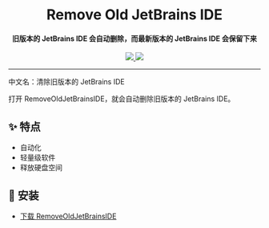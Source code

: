 <h1 align="center">Remove Old JetBrains IDE</h1>
<h4 align="center">旧版本的 JetBrains IDE 会自动删除，而最新版本的 JetBrains IDE 会保留下来</h4>

<p align="center">
  <a href="https://opensource.org/licenses/MIT">
    <img src="http://img.shields.io/badge/License-MIT-1e90ff?style=for-the-badge"/>
  </a>
  <a href="https://dotnet.microsoft.com">
    <img src="http://img.shields.io/badge/.Net-9.0-1e90ff?style=for-the-badge"/>
  </a>
</p>

---

中文名：清除旧版本的 JetBrains IDE

打开 RemoveOldJetBrainsIDE，就会自动删除旧版本的 JetBrains IDE。

## ✨ 特点

- 自动化
- 轻量级软件
- 释放硬盘空间

## 🌟 安装

- [下载 RemoveOldJetBrainsIDE](https://github.com/suoyukii/RemoveOldJetBrainsIDE/releases)